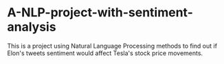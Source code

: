 # A-NLP-project-with-sentiment-analysis
This is a project using Natural Language Processing methods to find out if Elon's tweets sentiment would affect Tesla's stock price movements.
